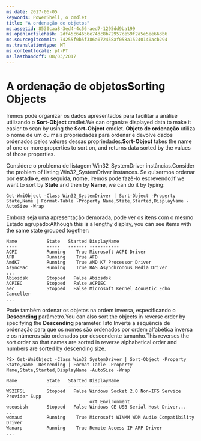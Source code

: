 ```yaml
---
ms.date: 2017-06-05
keywords: PowerShell, o cmdlet
title: "A ordenação de objetos"
ms.assetid: 8530caa8-3ed4-4c56-aed7-1295dd9ba199
ms.openlocfilehash: 2df45c64656e74dc8b72957ce59f2a5e5ee663b6
ms.sourcegitcommit: 74255f0b5f386a072458af058a15240140acb294
ms.translationtype: MT
ms.contentlocale: pt-PT
ms.lasthandoff: 08/03/2017
---
```

# <a name="sorting-objects"></a><span data-ttu-id="25437-103">A ordenação de objetos</span><span class="sxs-lookup"><span data-stu-id="25437-103">Sorting Objects</span></span>
<span data-ttu-id="25437-104">Iremos pode organizar os dados apresentados para facilitar a análise utilizando o **Sort-Object** cmdlet.</span><span class="sxs-lookup"><span data-stu-id="25437-104">We can organize displayed data to make it easier to scan by using the **Sort-Object** cmdlet.</span></span> <span data-ttu-id="25437-105">**Objeto de ordenação** utiliza o nome de um ou mais propriedades para ordenar e devolve dados ordenados pelos valores dessas propriedades.</span><span class="sxs-lookup"><span data-stu-id="25437-105">**Sort-Object** takes the name of one or more properties to sort on, and returns data sorted by the values of those properties.</span></span>

<span data-ttu-id="25437-106">Considere o problema de listagem Win32_SystemDriver instâncias.</span><span class="sxs-lookup"><span data-stu-id="25437-106">Consider the problem of listing Win32_SystemDriver instances.</span></span> <span data-ttu-id="25437-107">Se quisermos ordenar por **estado** e, em seguida, **nome**, iremos pode fazê-lo escrevendo:</span><span class="sxs-lookup"><span data-stu-id="25437-107">If we want to sort by **State** and then by **Name**, we can do it by typing:</span></span>

```
Get-WmiObject -Class Win32_SystemDriver | Sort-Object -Property State,Name | Format-Table -Property Name,State,Started,DisplayName -AutoSize -Wrap
```

<span data-ttu-id="25437-108">Embora seja uma apresentação demorada, pode ver os itens com o mesmo Estado agrupado:</span><span class="sxs-lookup"><span data-stu-id="25437-108">Although this is a lengthy display, you can see items with the same state grouped together:</span></span>

```
Name           State   Started DisplayName
----           -----   ------- -----------
ACPI           Running    True Microsoft ACPI Driver
AFD            Running    True AFD
AmdK7          Running    True AMD K7 Processor Driver
AsyncMac       Running    True RAS Asynchronous Media Driver
...
Abiosdsk       Stopped   False Abiosdsk
ACPIEC         Stopped   False ACPIEC
aec            Stopped   False Microsoft Kernel Acoustic Echo Canceller
...
```

<span data-ttu-id="25437-109">Pode também ordenar os objetos na ordem inversa, especificando o **Descending** parâmetro.</span><span class="sxs-lookup"><span data-stu-id="25437-109">You can also sort the objects in reverse order by specifying the **Descending** parameter.</span></span> <span data-ttu-id="25437-110">Isto Inverte a sequência de ordenação para que os nomes são ordenados por ordem alfabética inversa e os números são ordenados por descendente tamanho.</span><span class="sxs-lookup"><span data-stu-id="25437-110">This reverses the sort order so that names are sorted in reverse alphabetical order and numbers are sorted by descending size.</span></span>

```
PS> Get-WmiObject -Class Win32_SystemDriver | Sort-Object -Property State,Name -Descending | Format-Table -Property Name,State,Started,DisplayName -AutoSize -Wrap

Name           State   Started DisplayName
----           -----   ------- -----------
WS2IFSL        Stopped   False Windows Socket 2.0 Non-IFS Service Provider Supp
                               ort Environment
wceusbsh       Stopped   False Windows CE USB Serial Host Driver...
...
wdmaud         Running    True Microsoft WINMM WDM Audio Compatibility Driver
Wanarp         Running    True Remote Access IP ARP Driver
...
```

